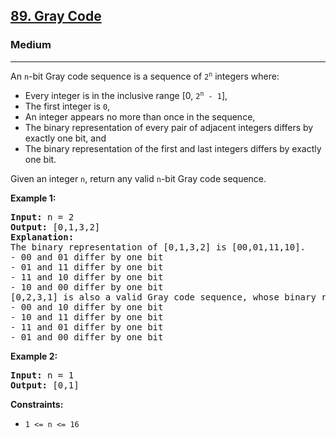 <h2><a href="https://leetcode.com/problems/gray-code">89. Gray Code</a></h2>
<h3>Medium</h3>
<hr>
<p>An <code>n</code>-bit Gray code sequence is a sequence of <code>2<sup>n</sup></code> integers where:</p>
<ul>
<li>Every integer is in the inclusive range [0, <code>2<sup>n</sup> - 1</code>],</li>
<li>The first integer is <code>0</code>,</li>
<li>An integer appears no more than once in the sequence,</li>
<li>The binary representation of every pair of adjacent integers differs by exactly one bit, and</li>
<li>The binary representation of the first and last integers differs by exactly one bit.</li>
</ul>

<p>Given an integer <code>n</code>, return any valid <code>n</code>-bit Gray code sequence.</p>

<p><strong>Example 1:</strong></p>
<pre>
<strong>Input:</strong> n = 2
<strong>Output:</strong> [0,1,3,2]
<strong>Explanation:</strong> 
The binary representation of [0,1,3,2] is [00,01,11,10].
- 00 and 01 differ by one bit
- 01 and 11 differ by one bit
- 11 and 10 differ by one bit
- 10 and 00 differ by one bit
[0,2,3,1] is also a valid Gray code sequence, whose binary representation is [00,10,11,01].
- 00 and 10 differ by one bit
- 10 and 11 differ by one bit
- 11 and 01 differ by one bit
- 01 and 00 differ by one bit
</pre>

<p><strong>Example 2:</strong></p>
<pre>
<strong>Input:</strong> n = 1
<strong>Output:</strong> [0,1]
</pre>

<p><strong>Constraints:</strong></p>
<ul>
<li><code>1 <= n <= 16</code></li>
</ul>
